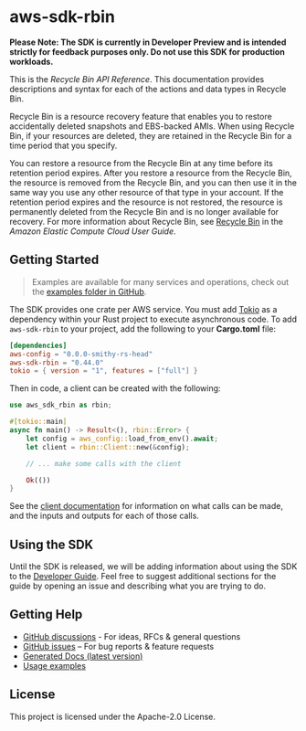 # aws-sdk-rbin

**Please Note: The SDK is currently in Developer Preview and is intended strictly for
feedback purposes only. Do not use this SDK for production workloads.**

This is the _Recycle Bin API Reference_. This documentation provides descriptions and syntax for each of the actions and data types in Recycle Bin.

Recycle Bin is a resource recovery feature that enables you to restore accidentally deleted snapshots and EBS-backed AMIs. When using Recycle Bin, if your resources are deleted, they are retained in the Recycle Bin for a time period that you specify.

You can restore a resource from the Recycle Bin at any time before its retention period expires. After you restore a resource from the Recycle Bin, the resource is removed from the Recycle Bin, and you can then use it in the same way you use any other resource of that type in your account. If the retention period expires and the resource is not restored, the resource is permanently deleted from the Recycle Bin and is no longer available for recovery. For more information about Recycle Bin, see [Recycle Bin](https://docs.aws.amazon.com/AWSEC2/latest/UserGuide/snapshot-recycle-bin.html) in the _Amazon Elastic Compute Cloud User Guide_.

## Getting Started

> Examples are available for many services and operations, check out the
> [examples folder in GitHub](https://github.com/awslabs/aws-sdk-rust/tree/main/examples).

The SDK provides one crate per AWS service. You must add [Tokio](https://crates.io/crates/tokio)
as a dependency within your Rust project to execute asynchronous code. To add `aws-sdk-rbin` to
your project, add the following to your **Cargo.toml** file:

```toml
[dependencies]
aws-config = "0.0.0-smithy-rs-head"
aws-sdk-rbin = "0.44.0"
tokio = { version = "1", features = ["full"] }
```

Then in code, a client can be created with the following:

```rust
use aws_sdk_rbin as rbin;

#[tokio::main]
async fn main() -> Result<(), rbin::Error> {
    let config = aws_config::load_from_env().await;
    let client = rbin::Client::new(&config);

    // ... make some calls with the client

    Ok(())
}
```

See the [client documentation](https://docs.rs/aws-sdk-rbin/latest/aws_sdk_rbin/client/struct.Client.html)
for information on what calls can be made, and the inputs and outputs for each of those calls.

## Using the SDK

Until the SDK is released, we will be adding information about using the SDK to the
[Developer Guide](https://docs.aws.amazon.com/sdk-for-rust/latest/dg/welcome.html). Feel free to suggest
additional sections for the guide by opening an issue and describing what you are trying to do.

## Getting Help

* [GitHub discussions](https://github.com/awslabs/aws-sdk-rust/discussions) - For ideas, RFCs & general questions
* [GitHub issues](https://github.com/awslabs/aws-sdk-rust/issues/new/choose) – For bug reports & feature requests
* [Generated Docs (latest version)](https://awslabs.github.io/aws-sdk-rust/)
* [Usage examples](https://github.com/awslabs/aws-sdk-rust/tree/main/examples)

## License

This project is licensed under the Apache-2.0 License.

